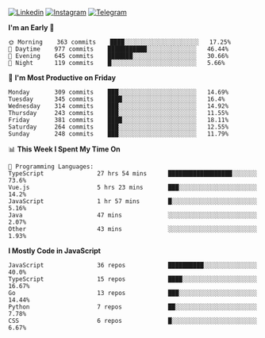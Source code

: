 [![Linkedin](https://img.shields.io/badge/-Archie-blue?style=flat-square&labelColor=gray&logo=Linkedin&logoColor=white&link=https://www.linkedin.com/in/archisdi)](https://www.linkedin.com/in/archisdi)
[![Instagram](https://img.shields.io/badge/-@archisdi-orange?style=flat-square&labelColor=gray&logo=Instagram&logoColor=white&link=https://www.instagram.com/archisdi)](https://www.instagram.com/archisdi)
[![Telegram](https://img.shields.io/badge/-aai-informational?style=flat-square&labelColor=gray&logo=telegram&logoColor=white&link=https://t.me/archisdi)](https://t.me/archisdi)

<!--START_SECTION:waka-->
**I'm an Early 🐤** 

```text
🌞 Morning    363 commits    ████░░░░░░░░░░░░░░░░░░░░░   17.25% 
🌆 Daytime    977 commits    ███████████░░░░░░░░░░░░░░   46.44% 
🌃 Evening    645 commits    ███████░░░░░░░░░░░░░░░░░░   30.66% 
🌙 Night      119 commits    █░░░░░░░░░░░░░░░░░░░░░░░░   5.66%

```
📅 **I'm Most Productive on Friday** 

```text
Monday       309 commits    ███░░░░░░░░░░░░░░░░░░░░░░   14.69% 
Tuesday      345 commits    ████░░░░░░░░░░░░░░░░░░░░░   16.4% 
Wednesday    314 commits    ███░░░░░░░░░░░░░░░░░░░░░░   14.92% 
Thursday     243 commits    ███░░░░░░░░░░░░░░░░░░░░░░   11.55% 
Friday       381 commits    ████░░░░░░░░░░░░░░░░░░░░░   18.11% 
Saturday     264 commits    ███░░░░░░░░░░░░░░░░░░░░░░   12.55% 
Sunday       248 commits    ███░░░░░░░░░░░░░░░░░░░░░░   11.79%

```


📊 **This Week I Spent My Time On** 

```text
💬 Programming Languages: 
TypeScript               27 hrs 54 mins      ██████████████████░░░░░░░   73.6% 
Vue.js                   5 hrs 23 mins       ███░░░░░░░░░░░░░░░░░░░░░░   14.2% 
JavaScript               1 hr 57 mins        █░░░░░░░░░░░░░░░░░░░░░░░░   5.16% 
Java                     47 mins             ░░░░░░░░░░░░░░░░░░░░░░░░░   2.07% 
Other                    43 mins             ░░░░░░░░░░░░░░░░░░░░░░░░░   1.93%

```

**I Mostly Code in JavaScript** 

```text
JavaScript               36 repos            ██████████░░░░░░░░░░░░░░░   40.0% 
TypeScript               15 repos            ████░░░░░░░░░░░░░░░░░░░░░   16.67% 
Go                       13 repos            ███░░░░░░░░░░░░░░░░░░░░░░   14.44% 
Python                   7 repos             ██░░░░░░░░░░░░░░░░░░░░░░░   7.78% 
CSS                      6 repos             █░░░░░░░░░░░░░░░░░░░░░░░░   6.67%

```



<!--END_SECTION:waka-->